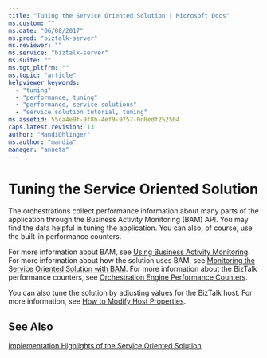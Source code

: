 ```yaml
---
title: "Tuning the Service Oriented Solution | Microsoft Docs"
ms.custom: ""
ms.date: "06/08/2017"
ms.prod: "biztalk-server"
ms.reviewer: ""
ms.service: "biztalk-server"
ms.suite: ""
ms.tgt_pltfrm: ""
ms.topic: "article"
helpviewer_keywords: 
  - "tuning"
  - "performance, tuning"
  - "performance, service solutions"
  - "service solution tutorial, tuning"
ms.assetid: 55ca4e9f-9f8b-4ef9-9757-0d0edf252504
caps.latest.revision: 13
author: "MandiOhlinger"
ms.author: "mandia"
manager: "anneta"
---
```

# Tuning the Service Oriented Solution
The orchestrations collect performance information about many parts of the application through the Business Activity Monitoring (BAM) API. You may find the data helpful in tuning the application. You can also, of course, use the built-in performance counters.  
  
 For more information about BAM, see [Using Business Activity Monitoring](../core/using-business-activity-monitoring.md). For more information about how the solution uses BAM, see [Monitoring the Service Oriented Solution with BAM](../core/monitoring-the-service-oriented-solution-with-bam.md). For more information about the BizTalk performance counters, see [Orchestration Engine Performance Counters](../core/orchestration-engine-performance-counters.md).  
  
 You can also tune the solution by adjusting values for the BizTalk host. For more information, see [How to Modify Host Properties](../core/how-to-modify-host-properties.md).  
  
## See Also  
 [Implementation Highlights of the Service Oriented Solution](../core/implementation-highlights-of-the-service-oriented-solution.md)
